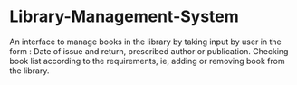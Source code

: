 # Library-Management-System
An interface to manage books in the library by taking input by user in the form : Date of issue and return, prescribed author or publication. 
Checking book list according to the requirements, ie, adding or removing book from the library.
